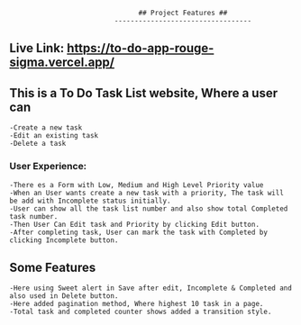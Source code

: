                                     ## Project Features ##
                              ----------------------------------

## Live Link: https://to-do-app-rouge-sigma.vercel.app/

## This is a To Do Task List website, Where a user can 
    -Create a new task
    -Edit an existing task
    -Delete a task
### User Experience:
    -There es a Form with Low, Medium and High Level Priority value
    -When an User wants create a new task with a priority, The task will be add with Incomplete status initially.
    -User can show all the task list number and also show total Completed task number.
    -Then User Can Edit task and Priority by clicking Edit button.
    -After completing task, User can mark the task with Completed by clicking Incomplete button.
## Some Features
    -Here using Sweet alert in Save after edit, Incomplete & Completed and also used in Delete button.
    -Here added pagination method, Where highest 10 task in a page.
    -Total task and completed counter shows added a transition style.